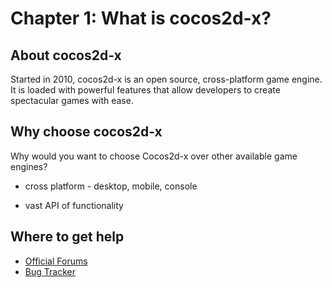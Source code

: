 # Chapter 1: What is cocos2d-x?

## About cocos2d-x
Started in 2010, cocos2d-x is an open source, cross-platform game engine. It is loaded with powerful features that allow developers to create spectacular games with ease. 


## Why choose cocos2d-x
Why would you want to choose Cocos2d-x over other available game engines?

* cross platform - desktop, mobile, console

* vast API of functionality

## Where to get help
* [Official Forums](http://http://discuss.cocos2d-x.org)
* [Bug Tracker](http://cocos2d-x.org/issues/)

